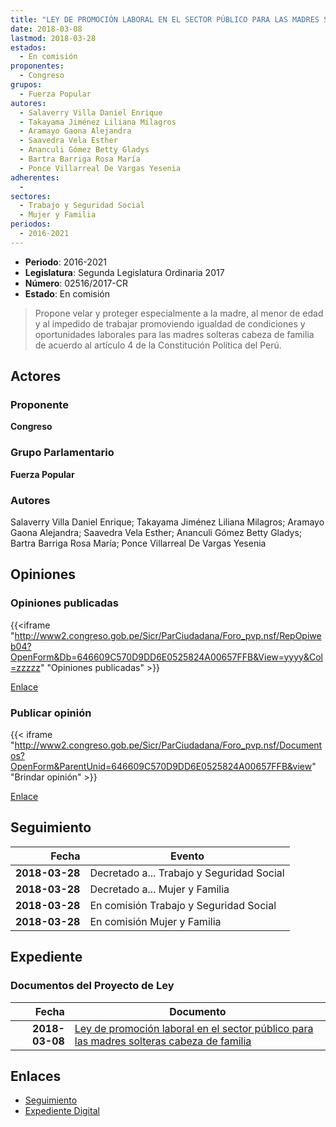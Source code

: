 ```yaml
---
title: "LEY DE PROMOCIÓN LABORAL EN EL SECTOR PÚBLICO PARA LAS MADRES SOLTERAS CABEZA DE FAMILIA"
date: 2018-03-08
lastmod: 2018-03-28
estados: 
  - En comisión
proponentes: 
  - Congreso
grupos: 
  - Fuerza Popular
autores: 
  - Salaverry Villa Daniel Enrique
  - Takayama Jiménez Liliana Milagros
  - Aramayo Gaona Alejandra
  - Saavedra Vela Esther
  - Ananculi Gómez Betty Gladys
  - Bartra Barriga Rosa María
  - Ponce Villarreal De Vargas Yesenia
adherentes: 
  - 
sectores: 
  - Trabajo y Seguridad Social
  - Mujer y Familia
periodos: 
  - 2016-2021
---
```


- **Periodo**: 2016-2021
- **Legislatura**: Segunda Legislatura Ordinaria 2017
- **Número**: 02516/2017-CR
- **Estado**: En comisión

> Propone velar y proteger especialmente a la madre, al menor de edad y al impedido de trabajar promoviendo igualdad de condiciones y oportunidades laborales para las madres solteras cabeza de familia de acuerdo al artículo 4 de la Constitución Política del Perú.


## Actores

### Proponente

**Congreso**

### Grupo Parlamentario

**Fuerza Popular**

### Autores

Salaverry Villa Daniel Enrique; Takayama Jiménez Liliana Milagros; Aramayo Gaona Alejandra; Saavedra Vela Esther; Ananculi Gómez Betty Gladys; Bartra Barriga Rosa María; Ponce Villarreal De Vargas Yesenia


## Opiniones

### Opiniones publicadas

{{<iframe "http://www2.congreso.gob.pe/Sicr/ParCiudadana/Foro_pvp.nsf/RepOpiweb04?OpenForm&Db=646609C570D9DD6E0525824A00657FFB&View=yyyy&Col=zzzzz" "Opiniones publicadas" >}}

[Enlace](http://www2.congreso.gob.pe/Sicr/ParCiudadana/Foro_pvp.nsf/RepOpiweb04?OpenForm&Db=646609C570D9DD6E0525824A00657FFB&View=yyyy&Col=zzzzz)
### Publicar opinión

{{< iframe "http://www2.congreso.gob.pe/Sicr/ParCiudadana/Foro_pvp.nsf/Documentos?OpenForm&ParentUnid=646609C570D9DD6E0525824A00657FFB&view" "Brindar opinión" >}}

[Enlace](http://www2.congreso.gob.pe/Sicr/ParCiudadana/Foro_pvp.nsf/Documentos?OpenForm&ParentUnid=646609C570D9DD6E0525824A00657FFB&view)

## Seguimiento

| Fecha | Evento |
|------:|--------|
| **2018-03-28** | Decretado a... Trabajo y Seguridad Social|
| **2018-03-28** | Decretado a... Mujer y Familia|
| **2018-03-28** | En comisión Trabajo y Seguridad Social|
| **2018-03-28** | En comisión Mujer y Familia|


## Expediente


### Documentos del Proyecto de Ley

| Fecha | Documento |
|------:|--------|
| **2018-03-08** | [Ley de promoción laboral en el sector público para las madres solteras cabeza de familia](http://www.leyes.congreso.gob.pe/Documentos/2016_2021/Proyectos_de_Ley_y_de_Resoluciones_Legislativas/PL0251620180308.PDF) |

## Enlaces 

- [Seguimiento](http://www2.congreso.gob.pe/Sicr/TraDocEstProc/CLProLey2016.nsf/f7fff46988ca05b1052578e100829cc7/846fe7260210f5b60525824a0077f331?OpenDocument)
- [Expediente Digital](http://www2.congreso.gob.pe/Sicr/TraDocEstProc/CLProLey2016.nsf/f7fff46988ca05b1052578e100829cc7/846fe7260210f5b60525824a0077f331?OpenDocument&Click=05257FB7005EB655.eb71d0cf91d8294e05256cdf006b5706/$Body/0.1C6C)
